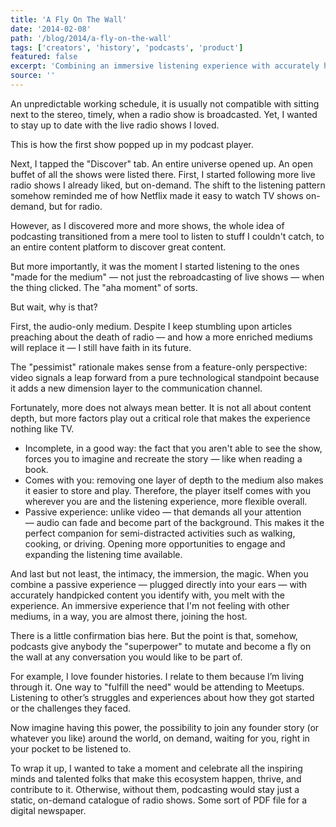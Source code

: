 ```yaml
---
title: 'A Fly On The Wall'
date: '2014-02-08'
path: '/blog/2014/a-fly-on-the-wall'
tags: ['creators', 'history', 'podcasts', 'product']
featured: false
excerpt: 'Combining an immersive listening experience with accurately handpicked content; podcasts grant you with the superpower to join the host and become a fly on the wall at any conversation you would like to be part of.'
source: ''
---
```


An unpredictable working schedule, it is usually not compatible with sitting next to the stereo, timely, when a radio show is broadcasted. Yet, I wanted to stay up to date with the live radio shows I loved.

This is how the first show popped up in my podcast player.

Next, I tapped the "Discover" tab. An entire universe opened up. An open buffet of all the shows were listed there. First, I started following more live radio shows I already liked, but on-demand. The shift to the listening pattern somehow reminded me of how Netflix made it easy to watch TV shows on-demand, but for radio.

However, as I discovered more and more shows, the whole idea of podcasting transitioned from a mere tool to listen to stuff I couldn't catch, to an entire content platform to discover great content.

But more importantly, it was the moment I started listening to the ones "made for the medium" — not just the rebroadcasting of live shows — when the thing clicked. The "aha moment" of sorts.

But wait, why is that?

First, the audio-only medium. Despite I keep stumbling upon articles preaching about the death of radio — and how a more enriched mediums will replace it — I still have faith in its future.

The "pessimist" rationale makes sense from a feature-only perspective: video signals a leap forward from a pure technological standpoint because it adds a new dimension layer to the communication channel.

Fortunately, more does not always mean better. It is not all about content depth, but more factors play out a critical role that makes the experience nothing like TV.

- Incomplete, in a good way: the fact that you aren't able to see the show, forces you to imagine and recreate the story — like when reading a book.
- Comes with you: removing one layer of depth to the medium also makes it easier to store and play. Therefore, the player itself comes with you wherever you are and the listening experience, more flexible overall.
- Passive experience: unlike video — that demands all your attention — audio can fade and become part of the background. This makes it the perfect companion for semi-distracted activities such as walking, cooking, or driving. Opening more opportunities to engage and expanding the listening time available.

And last but not least, the intimacy, the immersion, the magic. When you combine a passive experience — plugged directly into your ears — with accurately handpicked content you identify with, you melt with the experience. An immersive experience that I'm not feeling with other mediums, in a way, you are almost there, joining the host.

There is a little confirmation bias here. But the point is that, somehow, podcasts give anybody the "superpower" to mutate and become a fly on the wall at any conversation you would like to be part of.

For example, I love founder histories. I relate to them because I’m living through it. One way to "fulfill the need" would be attending to Meetups. Listening to other’s struggles and experiences about how they got started or the challenges they faced.

Now imagine having this power, the possibility to join any founder story (or whatever you like) around the world, on demand, waiting for you, right in your pocket to be listened to.

To wrap it up, I wanted to take a moment and celebrate all the inspiring minds and talented folks that make this ecosystem happen, thrive, and contribute to it. Otherwise, without them, podcasting would stay just a static, on-demand catalogue of radio shows. Some sort of PDF file for a digital newspaper.
